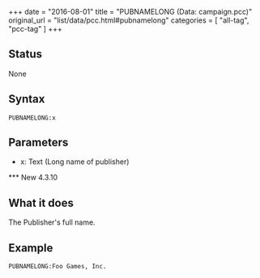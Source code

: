 +++
date = "2016-08-01"
title = "PUBNAMELONG (Data: campaign.pcc)"
original_url = "list/data/pcc.html#pubnamelong"
categories = [ "all-tag", "pcc-tag" ]
+++

## Status

None

## Syntax

`PUBNAMELONG:x`

## Parameters

-   x: Text (Long name of publisher)



<span id="pubnamelong"></span> \*\*\* New 4.3.10

What it does
------------

The Publisher's full name.

Example
-------

`PUBNAMELONG:Foo Games, Inc.`

